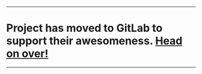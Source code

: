 ***
# Project has moved to GitLab to support their awesomeness. [Head on over!](https://gitlab.com/Commit451/LabCoat)
***
